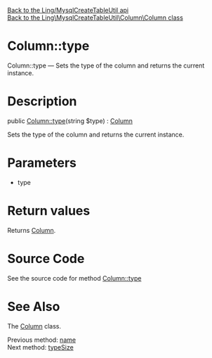 [Back to the Ling/MysqlCreateTableUtil api](https://github.com/lingtalfi/MysqlCreateTableUtil/blob/master/doc/api/Ling/MysqlCreateTableUtil.md)<br>
[Back to the Ling\MysqlCreateTableUtil\Column\Column class](https://github.com/lingtalfi/MysqlCreateTableUtil/blob/master/doc/api/Ling/MysqlCreateTableUtil/Column/Column.md)


Column::type
================



Column::type — Sets the type of the column and returns the current instance.




Description
================


public [Column::type](https://github.com/lingtalfi/MysqlCreateTableUtil/blob/master/doc/api/Ling/MysqlCreateTableUtil/Column/Column/type.md)(string $type) : [Column](https://github.com/lingtalfi/MysqlCreateTableUtil/blob/master/doc/api/Ling/MysqlCreateTableUtil/Column/Column.md)




Sets the type of the column and returns the current instance.




Parameters
================


- type

    


Return values
================

Returns [Column](https://github.com/lingtalfi/MysqlCreateTableUtil/blob/master/doc/api/Ling/MysqlCreateTableUtil/Column/Column.md).








Source Code
===========
See the source code for method [Column::type](https://github.com/lingtalfi/MysqlCreateTableUtil/blob/master/Column/Column.php#L188-L192)


See Also
================

The [Column](https://github.com/lingtalfi/MysqlCreateTableUtil/blob/master/doc/api/Ling/MysqlCreateTableUtil/Column/Column.md) class.

Previous method: [name](https://github.com/lingtalfi/MysqlCreateTableUtil/blob/master/doc/api/Ling/MysqlCreateTableUtil/Column/Column/name.md)<br>Next method: [typeSize](https://github.com/lingtalfi/MysqlCreateTableUtil/blob/master/doc/api/Ling/MysqlCreateTableUtil/Column/Column/typeSize.md)<br>

